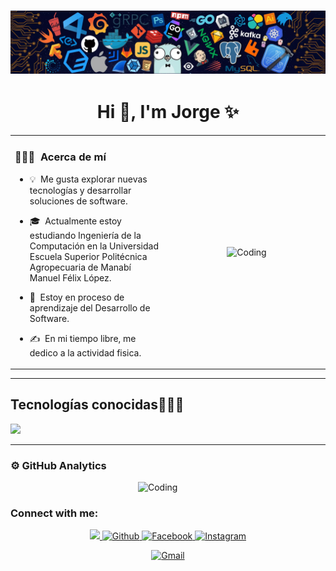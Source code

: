 #
![footer](https://github.com/GovindSingh9447/GovindSingh9447/blob/main/WEBP/footer.webp)
-----
<h1 align="center">Hi 👋, I'm Jorge ✨ </h1>

<table align="center">
<tr border="none">
<td width="50%" align="left">
  
### 👨🏻‍💻 &nbsp;Acerca de mí

- 💡 &nbsp;Me gusta explorar nuevas tecnologías y desarrollar soluciones de software.

- 🎓 &nbsp;Actualmente estoy estudiando Ingeniería de la Computación en la Universidad Escuela Superior Politécnica Agropecuaria de Manabí Manuel Félix López.

- 🌱 &nbsp;Estoy en proceso de aprendizaje del Desarrollo de Software.

- ✍️ &nbsp;En mi tiempo libre, me dedico a la actividad fisica.

</td>
<td width="50%" align="center">

  <img align="center" alt="Coding" width="450" src="https://repository-images.githubusercontent.com/588181932/e36ec678-7984-4cdd-8e4c-a3932772ff8e">

  
  </td>
</tr>
</table>
<hr width="100%" >
<h2 >Tecnologías conocidas👨🏻‍💻</h2>
<!--tech stack icons-->
<p align="left">
  <a href="https://skillicons.dev">
    <img src="https://skillicons.dev/icons?i=c,cs,cpp,java,css,html,js,nodejs,mysql,git,github,vscode,autocad,bootstrap,figma,sublime,ai,ps&perline=12" />
  </a>
</p>
<hr width="100%" >
<h3>⚙️ GitHub Analytics</h3>
<img align="right" alt="Coding" width="300" src="https://cdn.dribbble.com/users/1277312/screenshots/14733298/media/39b1045e593737587dd60e42c8422d1f.gif" >
<br>
<!-- CONTACTO -->
<h3 align="left">Connect with me:</h3>
<p align="left">
<p align="center">
  <a href="[https://linkedin.com/in/alectineschleidens](https://www.linkedin.com/in/jorge-luis-zambrano-cedeño-692364339/)">
  <img src="https://img.shields.io/badge/LinkedIn-0077B5?style=for-the-badge&logo=linkedin&logoColor=white" />
  </a>
  <a href="">
    <img alt="Github" title="Jorksman Github" src="https://img.shields.io/badge/GitHub-100000?style=for-the-badge&logo=github&logoColor=white">
  </a>
  
  <a href="">
  <img alt="Facebook" title="Jorge Zambrano Facebook" src="https://img.shields.io/badge/Facebook-1877F2?style=for-the-badge&logo=facebook&logoColor=white">
  </a>
  <a href="">
    <img alt="Instagram" title="Jaydeep Yadav Instagram" src="https://img.shields.io/badge/Instagram-E4405F?style=for-the-badge&logo=instagram&logoColor=white"></a>
 </p>
 <p align="center">
  <a href="https://mail.google.com/mail/u/0/#inbox"><img alt="Gmail" title="Jorge Gmail" src="https://img.shields.io/badge/Gmail-D14836?style=for-the-badge&logo=gmail&logoColor=white">
</p>
</div>
